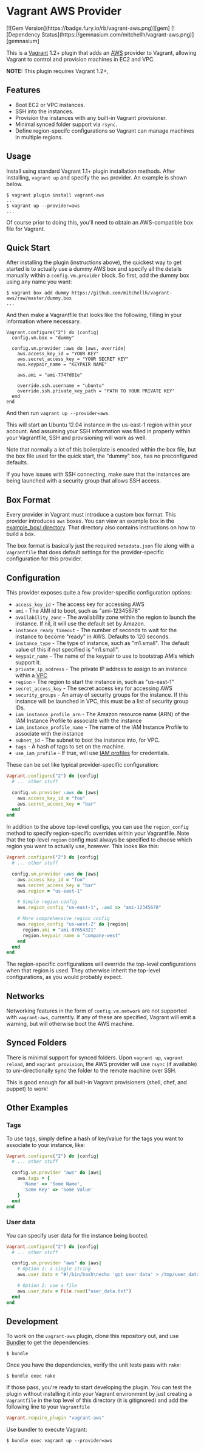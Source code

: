 # Vagrant AWS Provider

<span class="badges">
[![Gem Version](https://badge.fury.io/rb/vagrant-aws.png)][gem]
[![Dependency Status](https://gemnasium.com/mitchellh/vagrant-aws.png)][gemnasium]
</span>

[gem]: https://rubygems.org/gems/vagrant-aws
[gemnasium]: https://gemnasium.com/mitchellh/vagrant-aws

This is a [Vagrant](http://www.vagrantup.com) 1.2+ plugin that adds an [AWS](http://aws.amazon.com)
provider to Vagrant, allowing Vagrant to control and provision machines in
EC2 and VPC.

**NOTE:** This plugin requires Vagrant 1.2+,

## Features

* Boot EC2 or VPC instances.
* SSH into the instances.
* Provision the instances with any built-in Vagrant provisioner.
* Minimal synced folder support via `rsync`.
* Define region-specifc configurations so Vagrant can manage machines
  in multiple regions.

## Usage

Install using standard Vagrant 1.1+ plugin installation methods. After
installing, `vagrant up` and specify the `aws` provider. An example is
shown below.

```
$ vagrant plugin install vagrant-aws
...
$ vagrant up --provider=aws
...
```

Of course prior to doing this, you'll need to obtain an AWS-compatible
box file for Vagrant.

## Quick Start

After installing the plugin (instructions above), the quickest way to get
started is to actually use a dummy AWS box and specify all the details
manually within a `config.vm.provider` block. So first, add the dummy
box using any name you want:

```
$ vagrant box add dummy https://github.com/mitchellh/vagrant-aws/raw/master/dummy.box
...
```

And then make a Vagrantfile that looks like the following, filling in
your information where necessary.

```
Vagrant.configure("2") do |config|
  config.vm.box = "dummy"

  config.vm.provider :aws do |aws, override|
    aws.access_key_id = "YOUR KEY"
    aws.secret_access_key = "YOUR SECRET KEY"
    aws.keypair_name = "KEYPAIR NAME"

    aws.ami = "ami-7747d01e"

    override.ssh.username = "ubuntu"
    override.ssh.private_key_path = "PATH TO YOUR PRIVATE KEY"
  end
end
```

And then run `vagrant up --provider=aws`.

This will start an Ubuntu 12.04 instance in the us-east-1 region within
your account. And assuming your SSH information was filled in properly
within your Vagrantfile, SSH and provisioning will work as well.

Note that normally a lot of this boilerplate is encoded within the box
file, but the box file used for the quick start, the "dummy" box, has
no preconfigured defaults.

If you have issues with SSH connecting, make sure that the instances
are being launched with a security group that allows SSH access.

## Box Format

Every provider in Vagrant must introduce a custom box format. This
provider introduces `aws` boxes. You can view an example box in
the [example_box/ directory](https://github.com/mitchellh/vagrant-aws/tree/master/example_box).
That directory also contains instructions on how to build a box.

The box format is basically just the required `metadata.json` file
along with a `Vagrantfile` that does default settings for the
provider-specific configuration for this provider.

## Configuration

This provider exposes quite a few provider-specific configuration options:

* `access_key_id` - The access key for accessing AWS
* `ami` - The AMI id to boot, such as "ami-12345678"
* `availability_zone` - The availability zone within the region to launch
  the instance. If nil, it will use the default set by Amazon.
* `instance_ready_timeout` - The number of seconds to wait for the instance
  to become "ready" in AWS. Defaults to 120 seconds.
* `instance_type` - The type of instance, such as "m1.small". The default
  value of this if not specified is "m1.small".
* `keypair_name` - The name of the keypair to use to bootstrap AMIs
   which support it.
* `private_ip_address` - The private IP address to assign to an instance
  within a [VPC](http://aws.amazon.com/vpc/)
* `region` - The region to start the instance in, such as "us-east-1"
* `secret_access_key` - The secret access key for accessing AWS
* `security_groups` - An array of security groups for the instance. If this
  instance will be launched in VPC, this must be a list of security group
  IDs.
* `iam_instance_profile_arn` - The Amazon resource name (ARN) of the IAM Instance
    Profile to associate with the instance
* `iam_instance_profile_name` - The name of the IAM Instance Profile to associate
  with the instance
* `subnet_id` - The subnet to boot the instance into, for VPC.
* `tags` - A hash of tags to set on the machine.
* `use_iam_profile` - If true, will use [IAM profiles](http://docs.aws.amazon.com/IAM/latest/UserGuide/instance-profiles.html)
  for credentials.

These can be set like typical provider-specific configuration:

```ruby
Vagrant.configure("2") do |config|
  # ... other stuff

  config.vm.provider :aws do |aws|
    aws.access_key_id = "foo"
    aws.secret_access_key = "bar"
  end
end
```

In addition to the above top-level configs, you can use the `region_config`
method to specify region-specific overrides within your Vagrantfile. Note
that the top-level `region` config must always be specified to choose which
region you want to actually use, however. This looks like this:

```ruby
Vagrant.configure("2") do |config|
  # ... other stuff

  config.vm.provider :aws do |aws|
    aws.access_key_id = "foo"
    aws.secret_access_key = "bar"
    aws.region = "us-east-1"

    # Simple region config
    aws.region_config "us-east-1", :ami => "ami-12345678"

    # More comprehensive region config
    aws.region_config "us-west-2" do |region|
      region.ami = "ami-87654321"
      region.keypair_name = "company-west"
    end
  end
end
```

The region-specific configurations will override the top-level
configurations when that region is used. They otherwise inherit
the top-level configurations, as you would probably expect.

## Networks

Networking features in the form of `config.vm.network` are not
supported with `vagrant-aws`, currently. If any of these are
specified, Vagrant will emit a warning, but will otherwise boot
the AWS machine.

## Synced Folders

There is minimal support for synced folders. Upon `vagrant up`,
`vagrant reload`, and `vagrant provision`, the AWS provider will use
`rsync` (if available) to uni-directionally sync the folder to
the remote machine over SSH.

This is good enough for all built-in Vagrant provisioners (shell,
chef, and puppet) to work!

## Other Examples

### Tags

To use tags, simply define a hash of key/value for the tags you want to associate to your instance, like:

```ruby
Vagrant.configure("2") do |config|
  # ... other stuff

  config.vm.provider "aws" do |aws|
    aws.tags = {
	  'Name' => 'Some Name',
	  'Some Key' => 'Some Value'
    }
  end
end
```

### User data

You can specify user data for the instance being booted.

```ruby
Vagrant.configure("2") do |config|
  # ... other stuff

  config.vm.provider "aws" do |aws|
    # Option 1: a single string
    aws.user_data = "#!/bin/bash\necho 'got user data' > /tmp/user_data.log\necho"

    # Option 2: use a file
    aws.user_data = File.read("user_data.txt")
  end
end
```

## Development

To work on the `vagrant-aws` plugin, clone this repository out, and use
[Bundler](http://gembundler.com) to get the dependencies:

```
$ bundle
```

Once you have the dependencies, verify the unit tests pass with `rake`:

```
$ bundle exec rake
```

If those pass, you're ready to start developing the plugin. You can test
the plugin without installing it into your Vagrant environment by just
creating a `Vagrantfile` in the top level of this directory (it is gitignored)
and add the following line to your `Vagrantfile` 
```ruby
Vagrant.require_plugin "vagrant-aws"
```
Use bundler to execute Vagrant:
```
$ bundle exec vagrant up --provider=aws
```
